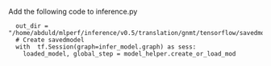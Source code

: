 

Add the following code to inference.py

```
  out_dir = "/home/abduld/mlperf/inference/v0.5/translation/gnmt/tensorflow/savedmodel"
  # Create savedmodel
  with  tf.Session(graph=infer_model.graph) as sess:
    loaded_model, global_step = model_helper.create_or_load_mod